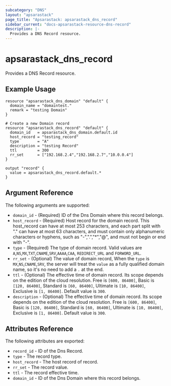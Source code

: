 ```yaml
---
subcategory: "DNS"
layout: "apsarastack"
page_title: "Apsarastack: apsarastack_dns_record"
sidebar_current: "docs-apsarastack-resource-dns-record"
description: |-
  Provides a DNS Record resource.
---
```


# apsarastack\_dns\_record

Provides a DNS Record resource.

## Example Usage

```
resource "apsarastack_dns_domain" "default" {
  domain_name = "domaintest."
  remark = "testing Domain"
}

# Create a new Domain record
resource "apsarastack_dns_record" "default" {
  domain_id   = apsarastack_dns_domain.default.id
  host_record = "testing_record"
  type        = "A"
  description = "testing Record"
  ttl         = 300
  rr_set      = ["192.168.2.4","192.168.2.7","10.0.0.4"]
}

output "record" {
  value = apsarastack_dns_record.default.*
}
```

## Argument Reference

The following arguments are supported:

* `domain_id` - (Required) ID of the Dns Domain where this record belongs.
* `host_record` - (Required) Host record for the domain record. This host_record can have at most 253 characters, and each part split with "." can have at most 63 characters, and must contain only alphanumeric characters or hyphens, such as "-",".","*","@",  and must not begin or end with "-".
* `type` - (Required) The type of domain record. Valid values are `A`,`NS`,`MX`,`TXT`,`CNAME`,`SRV`,`AAAA`,`CAA`, `REDIRECT_URL` and `FORWORD_URL`.
* `rr_set` - (Optional) The value of domain record, When the `type` is `MX`,`NS`,`CNAME`,`SRV`, the server will treat the `value` as a fully qualified domain name, so it's no need to add a `.` at the end.
* `ttl` - (Optional) The effective time of domain record. Its scope depends on the edition of the cloud resolution. Free is `[600, 86400]`, Basic is `[120, 86400]`, Standard is `[60, 86400]`, Ultimate is `[10, 86400]`, Exclusive is `[1, 86400]`. Default value is `300`.
* `description` - (Optional) The effective time of domain record. Its scope depends on the edition of the cloud resolution. Free is `[600, 86400]`, Basic is `[120, 86400]`, Standard is `[60, 86400]`, Ultimate is `[10, 86400]`, Exclusive is `[1, 86400]`. Default value is `300`.

## Attributes Reference

The following attributes are exported:

* `record_id` - ID of the Dns Record.
* `type` - The record type.
* `host_record` - The host record of record.
* `rr_set` - The record value.
* `ttl` - The record effective time.
* `domain_id` - ID of the Dns Domain where this record belongs.
